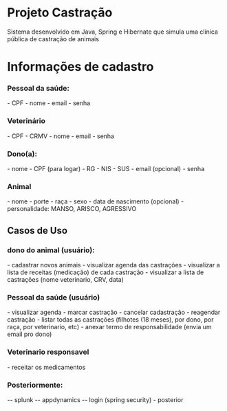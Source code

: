 # Projeto Castração
Sistema desenvolvido em Java, Spring e Hibernate que simula uma clínica pública de castração de animais

<h1>Informações de cadastro</h1>
<h3>Pessoal da saúde:</h3>
- CPF
- nome
- email
- senha
<h3>Veterinário</h3>
- CPF
- CRMV
- nome
- email
- senha
<h3>Dono(a):</h3>
- nome
- CPF (para logar)
- RG
- NIS 
- SUS
- email (opcional)
- senha
<h3>Animal</h3>
- nome
- porte
- raça
- sexo
- data de nascimento (opcional)
- personalidade: MANSO, ARISCO, AGRESSIVO

<h2>Casos de Uso</h2>
<h3> dono do animal (usuário): </h3>
- cadastrar novos animais
- visualizar agenda das castrações
- visualizar a lista de receitas (medicação) de cada castração
- visualizar a lista de castrações (nome veterinario, CRV, data) 
  
  
<h3> Pessoal da saúde (usuário)</h3>
- visualizar agenda
- marcar castração
- cancelar cadastração
- reagendar castração
- listar todas as castrações (filhotes (18 meses), por dono, por raça, por veterinario, etc)
- anexar termo de responsabilidade (envia um email pro dono)

<h3> Veterinario responsavel</h3>
- receitar os medicamentos
 
 <H3>Posteriormente:</H3>
 
 -- splunk
 -- appdynamics 
 -- login (spring security) - posterior
 
 
